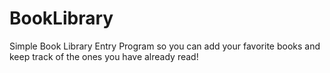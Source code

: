 # BookLibrary
Simple Book Library Entry Program so you can add your favorite books and keep track of the ones you have already read!
